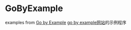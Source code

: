# GoByExample

examples from [Go by Example](https://gobyexample.com/)
[go by example网站](https://gobyexample.com/)的示例程序